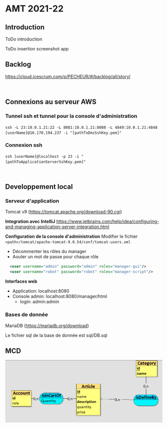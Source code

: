 # AMT 2021-22
## Introduction <br/>
ToDo introduction

ToDo insertion screenshot app

## Backlog
https://cloud.icescrum.com/p/PECHEUR/#/backlog/all/story/

<br/>

## Connexions au serveur AWS
### Tunnel ssh et tunnel pour la console d'administration
`ssh -L 23:10.0.1.21:22 -L 8081:10.0.1.21:8080 -L 4849:10.0.1.21:4848 [userName]@16.170.194.237 -i "[pathToDmzSshKey.pem]"`

### Connexion ssh
`ssh [userName]@localhost -p 23 -i "[pathToApplicationServerSshKey.pem]"`

</br>

## Developpement local
### Serveur d'application
Tomcat v9 (https://tomcat.apache.org/download-90.cgi)

**Integration avec IntelliJ**
https://www.jetbrains.com/help/idea/configuring-and-managing-application-server-integration.html

**Configuration de la console d'administration**
Modifier le fichier `<path>/tomcat/apache-tomcat-9.0.54/conf/tomcat-users.xml` </br>
- Décommenter les rôles du manager </br>
- Aouter un mot de passe pour chaque rôle </br>
````xml
  <user username="admin" password="admin" roles="manager-gui"/>
  <user username="robot" password="robot" roles="manager-script"/>
````

**Interfaces web**
- Application: localhost:8080
- Console admin: localhost:8080/manager/html
  - login: admin:admin  

### Bases de donnée
MariaDB (https://mariadb.org/download)

Le fichier sql de la base de donnée est sql/DB.sql

## MCD
<img src="images/MCD.png" height="200" />
